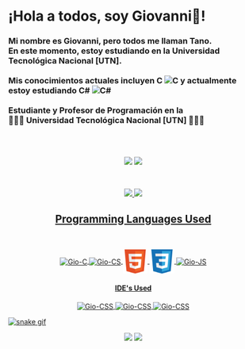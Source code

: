 <div style="text-align: center;">
  <div style="display: inline-block; text-align: left;">
    <h1>¡Hola a todos, soy Giovanni👋!</h1>
    <h3>Mi nombre es Giovanni, pero todos me llaman Tano.<br>
      En este momento, estoy estudiando en la <strong>Universidad Tecnológica Nacional [UTN]</strong>.<br><br>
      Mis conocimientos actuales incluyen C <img src="https://cdn.jsdelivr.net/gh/devicons/devicon/icons/c/c-original.svg" alt="C" width="40" height="28"/> y actualmente estoy estudiando C# <img src="https://cdn.jsdelivr.net/gh/devicons/devicon/icons/csharp/csharp-original.svg" alt="C#" width="30" height="30">
      <br><br>
      Estudiante y Profesor de Programación en la
      <br>
      👨🏻‍💻 <strong>Universidad Tecnológica Nacional [UTN]</strong> 👨🏻‍💻
    </h3>
  </div>
  <br><br><br>
  <!-- Coloca la línea horizontal aquí si es necesario -->
</div>

  <div>
  <p align="center">
    <img height = "165cm" src ="https://github-readme-stats.vercel.app/api?username=GioLucc&include_all_commits=true&show_icons=true&theme=radical"/>
    <img height = "165cm" src ="https://github-readme-stats.vercel.app/api/top-langs/?username=GioLucc&layout=compact&hide=css&theme=radical"/>
  </p>
    
<br>
  <p align="center">
    <a href="https://github.com/GioLucc/Ejercicios-Cuatrimestre-C.">
    <img height = "150cm" src ="https://github-readme-stats.vercel.app/api/pin/?username=GioLucc&repo=Ejercicios-Cuatrimestre-C.&theme=radical&title_color=#632ea3"/>
    <a href="https://github.com/GioLucc/Ejercicios-Cuatrimestre-CSharp">
    <img height = "150cm" src ="https://github-readme-stats.vercel.app/api/pin/?username=GioLucc&repo=Ejercicios-Cuatrimestre-CSharp&theme=radical&title_color=#632ea3"/>
  </p>
</div>
<div>
  <p align="center">
  <h2 align = "center"> Programming Languages Used</h2><br> 
    </p>
  <p align="center">
  <img align="center" alt="Gio-C" height="50" width="50" src="https://cdn.jsdelivr.net/gh/devicons/devicon/icons/c/c-original.svg">
  <img align="center" alt="Gio-CS" height="50" width="50" src="https://cdn.jsdelivr.net/gh/devicons/devicon/icons/csharp/csharp-original.svg">
  <img align="center" alt="Gio-HTML" height="50" width="50" src="https://raw.githubusercontent.com/devicons/devicon/master/icons/html5/html5-original.svg">
  <img align="center" alt="Gio-CSS" height="50" width="50" src="https://raw.githubusercontent.com/devicons/devicon/master/icons/css3/css3-original.svg">
  <img align="center" alt="Gio-JS" height="50" width="50" src="https://cdn.jsdelivr.net/gh/devicons/devicon/icons/javascript/javascript-original.svg">
  </p>
   <h4 align = "center"> IDE's Used</h4>
  <p align="center">
     <img align="center" alt="Gio-CSS" height="45" width="45" src="https://cdn.worldvectorlogo.com/logos/eclipse-11.svg">
     <img align="center" alt="Gio-CSS" height="45" width="45" src="https://cdn.jsdelivr.net/gh/devicons/devicon/icons/vscode/vscode-original.svg">
     <img align="center" alt="Gio-CSS" height="45" width="45" src="https://cdn.jsdelivr.net/gh/devicons/devicon/icons/visualstudio/visualstudio-plain.svg">     
      </p>
</div>

![snake gif](https://github.com/GioLucc/GioLucc/blob/output/github-contribution-grid-snake.gif)

<div> 
<p align="center">
  <a href = "mailto:giolucarna@gmail.com"><img src="https://img.shields.io/badge/-Gmail-%23333?style=for-the-badge&logo=gmail&logoColor=white" target="_blank"></a>
  <a href="https://www.linkedin.com/in/giovanni-lucchetta-5aa1b11a3/" target="_blank"><img src="https://img.shields.io/badge/-LinkedIn-%230077B5?style=for-the-badge&logo=linkedin&logoColor=white" target="_blank"></a> 
</p>
</div>

<!--
**GioLucc/GioLucc** is a ✨ _special_ ✨ repository because its `README.md` (this file) appears on your GitHub profile.

Here are some ideas to get you started:

- 🔭 I’m currently working on ...
- 🌱 I’m currently learning ...
- 👯 I’m looking to collaborate on ...
- 🤔 I’m looking for help with ...
- 💬 Ask me about ...
- 📫 How to reach me: ...
- 😄 Pronouns: ...
- ⚡ Fun fact: ...
-->
